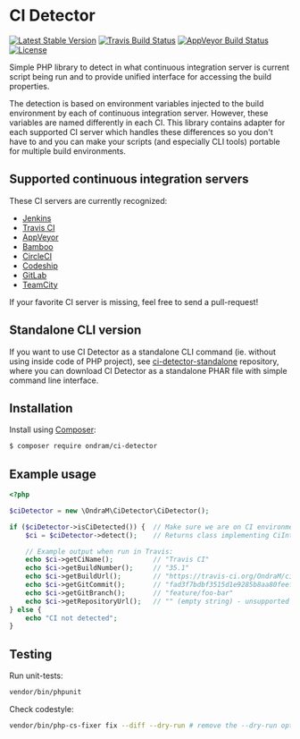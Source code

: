 # CI Detector

[![Latest Stable Version](https://img.shields.io/packagist/v/ondram/ci-detector.svg?style=flat-square)](https://packagist.org/packages/ondram/ci-detector)
[![Travis Build Status](https://img.shields.io/travis/OndraM/ci-detector.svg?style=flat-square)](https://travis-ci.org/OndraM/ci-detector)
[![AppVeyor Build Status](https://img.shields.io/appveyor/ci/OndraM/ci-detector.svg?style=flat-square)](https://ci.appveyor.com/project/OndraM/ci-detector)
[![License](https://img.shields.io/packagist/l/ondram/ci-detector.svg?style=flat-square)](https://packagist.org/packages/ondram/ci-detector)

Simple PHP library to detect in what continuous integration server is current script being run and to provide unified 
interface for accessing the build properties.
 
The detection is based on environment variables injected to the build environment by each of continuous integration 
server. However, these variables are named differently in each CI. This library contains adapter for each supported
CI server which handles these differences so you don't have to and you can make your scripts (and especially CLI tools)
portable for multiple build environments.

## Supported continuous integration servers

These CI servers are currently recognized: 

 - [Jenkins](https://jenkins.io/)
 - [Travis CI](https://travis-ci.org/)
 - [AppVeyor](https://www.appveyor.com/)
 - [Bamboo](https://www.atlassian.com/software/bamboo)
 - [CircleCI](https://circleci.com/)
 - [Codeship](https://codeship.com/)
 - [GitLab](https://about.gitlab.com/gitlab-ci/)
 - [TeamCity](https://www.jetbrains.com/teamcity/)

If your favorite CI server is missing, feel free to send a pull-request!

## Standalone CLI version
If you want to use CI Detector as a standalone CLI command (ie. without using inside code of PHP project),
see [ci-detector-standalone](https://github.com/OndraM/ci-detector-standalone) repository, where you can
download CI Detector as a standalone PHAR file with simple command line interface.

## Installation

Install using [Composer](https://getcomposer.org/):

```sh
$ composer require ondram/ci-detector
```

## Example usage

```php
<?php

$ciDetector = new \OndraM\CiDetector\CiDetector();

if ($ciDetector->isCiDetected()) {  // Make sure we are on CI environment
    $ci = $ciDetector->detect();    // Returns class implementing CiInterface or throws CiNotDetectedException

    // Example output when run in Travis:
    echo $ci->getCiName();          // "Travis CI"
    echo $ci->getBuildNumber();     // "35.1"
    echo $ci->getBuildUrl();        // "https://travis-ci.org/OndraM/ci-detector/jobs/148395137"
    echo $ci->getGitCommit();       // "fad3f7bdbf3515d1e9285b8aa80feeff74507bdd"
    echo $ci->getGitBranch();       // "feature/foo-bar"
    echo $ci->getRepositoryUrl();   // "" (empty string) - unsupported on Travis, will return eg. "ssh://git@gitserver:7999/project/repo.git" on Jenkins etc.)
} else {
    echo "CI not detected";
}
```

## Testing

Run unit-tests:

```sh
vendor/bin/phpunit
```

Check codestyle:
```sh
vendor/bin/php-cs-fixer fix --diff --dry-run # remove the --dry-run option to fix the codestyle
```
